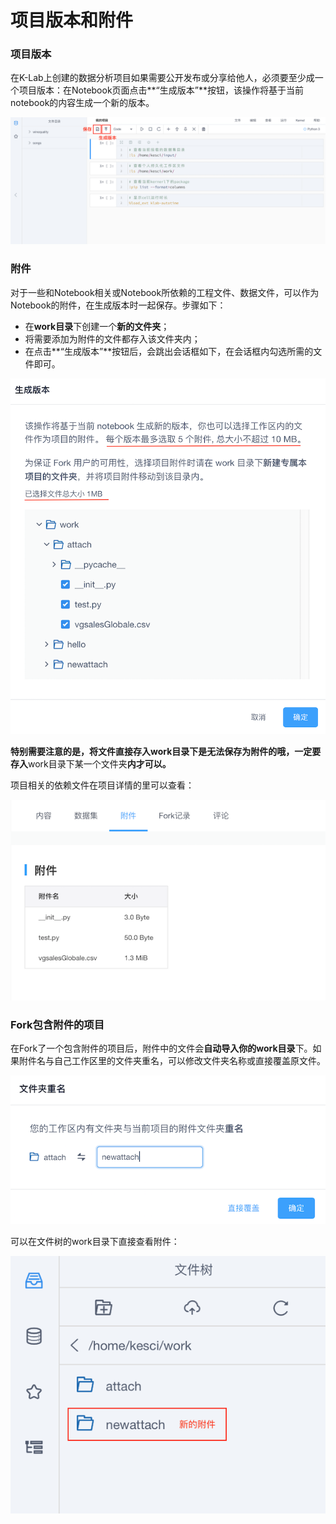 # 项目版本和附件

### 项目版本
在K-Lab上创建的数据分析项目如果需要公开发布或分享给他人，必须要至少成一个项目版本：在Notebook页面点击**“生成版本”**按钮，该操作将基于当前notebook的内容生成一个新的版本。

![image description](/image/运行时-生成版本.png)

### 附件
对于一些和Notebook相关或Notebook所依赖的工程文件、数据文件，可以作为Notebook的附件，在生成版本时一起保存。步骤如下：

* 在**work目录**下创建一个**新的文件夹**；
* 将需要添加为附件的文件都存入该文件夹内；
* 在点击**“生成版本”**按钮后，会跳出会话框如下，在会话框内勾选所需的文件即可。

![image description](/image/newversion.png)

**特别需要注意的是，将文件直接存入work目录下是无法保存为附件的哦，一定要存入**work目录下某一个文件夹**内才可以。**

项目相关的依赖文件在项目详情的里可以查看：

![image description](/image/attachment.png)

### Fork包含附件的项目

在Fork了一个包含附件的项目后，附件中的文件会**自动导入你的work目录**下。如果附件名与自己工作区里的文件夹重名，可以修改文件夹名称或直接覆盖原文件。

![image description](/image/renameattachment.png)

可以在文件树的work目录下直接查看附件：

![image description](/image/view-new.png)
